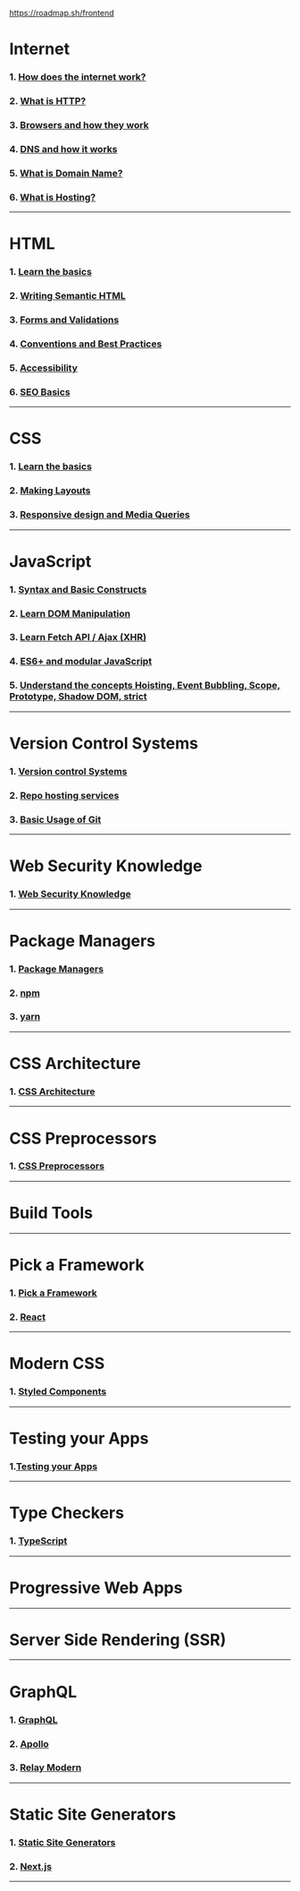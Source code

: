 https://roadmap.sh/frontend


# Internet

### 1. [How does the internet work?](./Internet/How%20does%20the%20internet%20work.md)

### 2. [What is HTTP?](./Internet/What%20is%20HTTP.md)

### 3. [Browsers and how they work](./Internet/Browsers%20and%20how%20they%20work.md)

### 4. [DNS and how it works](./Internet/DNS%20and%20how%20it%20works.md)

### 5. [What is Domain Name?](./Internet/What%20is%20Domain%20Name.md)

### 6. [What is Hosting?](./Internet/What%20is%20hosting.md)

---

# HTML

### 1. [Learn the basics](./HTML/Learn%20the%20basics.md)

### 2. [Writing Semantic HTML](./HTML/Writing%20Semantic%20HTML.md)

### 3. [Forms and Validations](./HTML/Forms%20and%20Validations.md)

### 4. [Conventions and Best Practices](./HTML/Conventions%20and%20Best%20Practices.md)

### 5. [Accessibility](./HTML/Accessibility.md)

### 6. [SEO Basics](./HTML/SEO.md)

---

# CSS

### 1. [Learn the basics](./CSS/Learn%20the%20basics.md)

### 2. [Making Layouts](./CSS/Making%20Layouts.md)

### 3. [Responsive design and Media Queries](./CSS/Responsive%20design%20and%20Media%20Queries.md)

---

# JavaScript

### 1. [Syntax and Basic Constructs](./JavaScript/Syntax%20and%20Basic%20Constructs.md)

### 2. [Learn DOM Manipulation](./JavaScript/Learn%20DOM%20Manipulation.md)

### 3. [Learn Fetch API / Ajax (XHR)](<./JavaScript/Learn%20Fetch%20API%2C%20Ajax%20(XHR).md>)

### 4. [ES6+ and modular JavaScript](./JavaScript/ES6%2B%20and%20modular%20JavaScript.md)

### 5. [Understand the concepts Hoisting, Event Bubbling, Scope, Prototype, Shadow DOM, strict](./JavaScript/Understand%20the%20concepts%20Hoisting%2C%20Event%20Bubbling%2C%20Scope%2C%20Prototype%2C%20Shadow%20DOM%2C%20strict.md)

---

# Version Control Systems

### 1. [Version control Systems](./Version%20Control%20Systems/Version%20Control%20Systems.md)

### 2. [Repo hosting services](./Version%20Control%20Systems/Repo%20hosting%20services.md)

### 3. [Basic Usage of Git](./Version%20Control%20Systems/Basic%20Usage%20of%20Git.md)

---

# Web Security Knowledge

### 1. [Web Security Knowledge](./Web%20Security%20Knowledge/Web%20Security%20Knowledge.md)

---

# Package Managers

### 1. [Package Managers](./Package%20Managers/Package%20Managers.md)

### 2. [npm](./Package%20Managers/npm.md)

### 3. [yarn](./Package%20Managers/yarn.md)

---

# CSS Architecture

### 1. [CSS Architecture](./CSS%20Architecture/CSS%20Architecture.md)

---

# CSS Preprocessors

### 1. [CSS Preprocessors](./CSS%20Preprocessors/CSS%20Preprocessors.md)

---

# Build Tools

---

# Pick a Framework

### 1. [Pick a Framework](./Pick%20a%20Framework/Pick%20a%20Framework.md)

### 2. [React](./Pick%20a%20Framework/React/React.md)

---

# Modern CSS

### 1. [Styled Components](./Modern%20CSS/Styled%20Components.md)

---

# Testing your Apps

### 1.[Testing your Apps](./Testing%20your%20Apps//Testing%20your%20Apps.md)

---

# Type Checkers

### 1. [TypeScript](./Type%20Checkers/TypeScript.md)

---

# Progressive Web Apps

---

# Server Side Rendering (SSR)

---

# GraphQL

### 1. [GraphQL](./GraphQL/GraphQL.md)

### 2. [Apollo](./GraphQL/Apollo.md)

### 3. [Relay Modern](./GraphQL/Relay%20Modern.md)

---

# Static Site Generators

### 1. [Static Site Generators](./Static%20Site%20Generators/Static%20Site%20Generators.md)

### 2. [Next.js](./Static%20Site%20Generators/Next.js.md)

---
